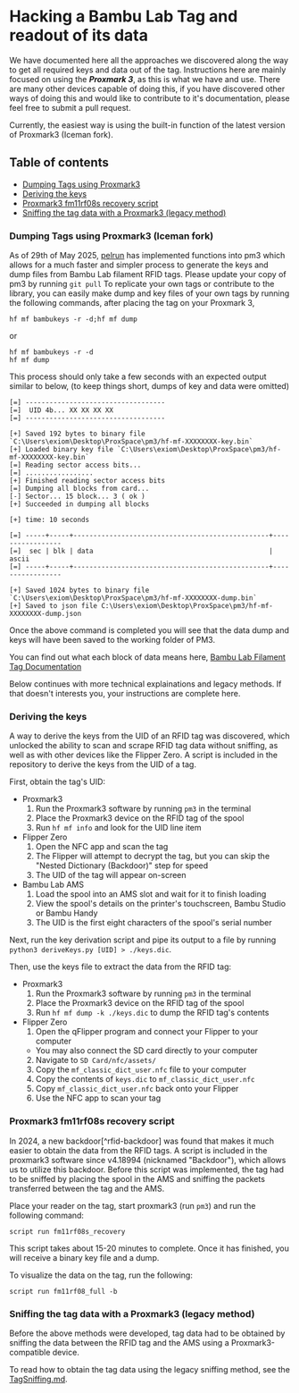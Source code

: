 # Hacking a Bambu Lab Tag and readout of its data

 We have documented here all the approaches we discovered along the way to get all required keys and data out of the tag. Instructions here are mainly focused on using the _**Proxmark 3**_, as this is what we have and use. There are many other devices capable of doing this, if you have discovered other ways of doing this and would like to contribute to it's documentation, please feel free to submit a pull request.
 
Currently, the easiest way is using the built-in function of the latest version of Proxmark3 (Iceman fork).

## Table of contents
<!--ts-->
* [Dumping Tags using Proxmark3](#dumping-tags-using-proxmark3-iceman-fork)
* [Deriving the keys](#deriving-the-keys)
* [Proxmark3 fm11rf08s recovery script](#proxmark3-fm11rf08s-recovery-script)
* [Sniffing the tag data with a Proxmark3 (legacy method)](#sniffing-the-tag-data-with-a-proxmark3-legacy-method)
<!--te-->

### Dumping Tags using Proxmark3 (Iceman fork)
As of 29th of May 2025, [pelrun](https://github.com/pelrun) has implemented functions into pm3 which allows for a much faster and simpler process to generate the keys and dump files from Bambu Lab filament RFID tags. Please update your copy of pm3 by running 
```git pull```
To replicate your own tags or contribute to the library, you can easily make dump and key files of your own tags by running the following commands, after placing the tag on your Proxmark 3,
```
hf mf bambukeys -r -d;hf mf dump
```
or
```
hf mf bambukeys -r -d
hf mf dump
```
This process should only take a few seconds with an expected output similar to below, (to keep things short, dumps of key and data were omitted)
```
[=] -----------------------------------
[=]  UID 4b... XX XX XX XX
[=] -----------------------------------

[+] Saved 192 bytes to binary file `C:\Users\exiom\Desktop\ProxSpace\pm3/hf-mf-XXXXXXXX-key.bin`
[+] Loaded binary key file `C:\Users\exiom\Desktop\ProxSpace\pm3/hf-mf-XXXXXXXX-key.bin`
[=] Reading sector access bits...
[=] .................
[+] Finished reading sector access bits
[=] Dumping all blocks from card...
[-] Sector... 15 block... 3 ( ok )
[+] Succeeded in dumping all blocks

[+] time: 10 seconds

[=] -----+-----+-------------------------------------------------+-----------------
[=]  sec | blk | data                                            | ascii
[=] -----+-----+-------------------------------------------------+-----------------

[+] Saved 1024 bytes to binary file `C:\Users\exiom\Desktop\ProxSpace\pm3/hf-mf-XXXXXXXX-dump.bin`
[+] Saved to json file C:\Users\exiom\Desktop\ProxSpace\pm3/hf-mf-XXXXXXXX-dump.json
```
Once the above command is completed you will see that the data dump and keys will have been saved to the working folder of PM3.

You can find out what each block of data means here, [Bambu Lab Filament Tag Documentation](./BambuLabRfid.md)

Below continues with more technical explainations and legacy methods. If that doesn't interests you, your instructions are complete here.

### Deriving the keys

A way to derive the keys from the UID of an RFID tag was discovered, which unlocked the ability to scan and scrape RFID tag data without sniffing, as well as with other devices like the Flipper Zero. A script is included in the repository to derive the keys from the UID of a tag.

First, obtain the tag's UID:

- Proxmark3
  1. Run the Proxmark3 software by running `pm3` in the terminal
  2. Place the Proxmark3 device on the RFID tag of the spool
  3. Run `hf mf info` and look for the UID line item
- Flipper Zero
  1. Open the NFC app and scan the tag
  2. The Flipper will attempt to decrypt the tag, but you can skip the "Nested Dictionary (Backdoor)" step for speed
  3. The UID of the tag will appear on-screen
- Bambu Lab AMS
  1. Load the spool into an AMS slot and wait for it to finish loading
  2. View the spool's details on the printer's touchscreen, Bambu Studio or Bambu Handy
  3. The UID is the first eight characters of the spool's serial number

Next, run the key derivation script and pipe its output to a file by running `python3 deriveKeys.py [UID] > ./keys.dic`.

Then, use the keys file to extract the data from the RFID tag:

- Proxmark3
  1. Run the Proxmark3 software by running `pm3` in the terminal
  2. Place the Proxmark3 device on the RFID tag of the spool
  3. Run `hf mf dump -k ./keys.dic` to dump the RFID tag's contents
- Flipper Zero
  1. Open the qFlipper program and connect your Flipper to your computer
    - You may also connect the SD card directly to your computer
  2. Navigate to `SD Card/nfc/assets/`
  3. Copy the `mf_classic_dict_user.nfc` file to your computer
  4. Copy the contents of `keys.dic` to `mf_classic_dict_user.nfc`
  5. Copy `mf_classic_dict_user.nfc` back onto your Flipper
  6. Use the NFC app to scan your tag

### Proxmark3 fm11rf08s recovery script

In 2024, a new backdoor[^rfid-backdoor] was found that makes it much easier to obtain the data from the RFID tags. A script is included in the proxmark3 software since v4.18994 (nicknamed "Backdoor"), which allows us to utilize this backdoor. Before this script was implemented, the tag had to be sniffed by placing the spool in the AMS and sniffing the packets transferred between the tag and the AMS.

Place your reader on the tag, start proxmark3 (run `pm3`) and run the following command:

`script run fm11rf08s_recovery`

This script takes about 15-20 minutes to complete. Once it has finished, you will receive a binary key file and a dump.

To visualize the data on the tag, run the following:

`script run fm11rf08_full -b`

### Sniffing the tag data with a Proxmark3 (legacy method)

Before the above methods were developed, tag data had to be obtained by sniffing the data between the RFID tag and the AMS using a Proxmark3-compatible device.

To read how to obtain the tag data using the legacy sniffing method, see the [TagSniffing.md](./TagSniffing.md).
